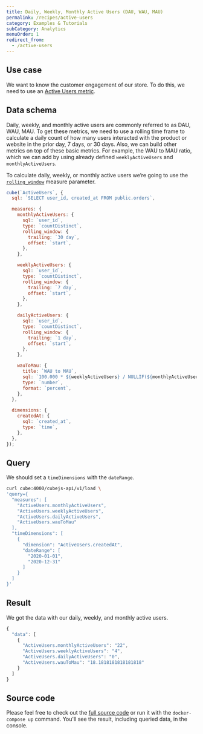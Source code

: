 ```yaml
---
title: Daily, Weekly, Monthly Active Users (DAU, WAU, MAU)
permalink: /recipes/active-users
category: Examples & Tutorials
subCategory: Analytics
menuOrder: 1
redirect_from:
  - /active-users
---
```


## Use case

We want to know the customer engagement of our store. To do this, we need to use
an [Active Users metric](https://en.wikipedia.org/wiki/Active_users).

## Data schema

Daily, weekly, and monthly active users are commonly referred to as DAU, WAU,
MAU. To get these metrics, we need to use a rolling time frame to calculate a
daily count of how many users interacted with the product or website in the
prior day, 7 days, or 30 days. Also, we can build other metrics on top of these
basic metrics. For example, the WAU to MAU ratio, which we can add by using
already defined `weeklyActiveUsers` and `monthlyActiveUsers`.

To calculate daily, weekly, or monthly active users we’re going to use the
[`rolling_window`](https://cube.dev/docs/schema/reference/measures#parameters-rolling-window)
measure parameter.

```javascript
cube(`ActiveUsers`, {
  sql: `SELECT user_id, created_at FROM public.orders`,

  measures: {
    monthlyActiveUsers: {
      sql: `user_id`,
      type: `countDistinct`,
      rolling_window: {
        trailing: `30 day`,
        offset: `start`,
      },
    },

    weeklyActiveUsers: {
      sql: `user_id`,
      type: `countDistinct`,
      rolling_window: {
        trailing: `7 day`,
        offset: `start`,
      },
    },

    dailyActiveUsers: {
      sql: `user_id`,
      type: `countDistinct`,
      rolling_window: {
        trailing: `1 day`,
        offset: `start`,
      },
    },

    wauToMau: {
      title: `WAU to MAU`,
      sql: `100.000 * ${weeklyActiveUsers} / NULLIF(${monthlyActiveUsers}, 0)`,
      type: `number`,
      format: `percent`,
    },
  },

  dimensions: {
    createdAt: {
      sql: `created_at`,
      type: `time`,
    },
  },
});
```

## Query

We should set a `timeDimensions` with the `dateRange`.

```bash
curl cube:4000/cubejs-api/v1/load \
'query={
  "measures": [
    "ActiveUsers.monthlyActiveUsers",
    "ActiveUsers.weeklyActiveUsers",
    "ActiveUsers.dailyActiveUsers",
    "ActiveUsers.wauToMau"
  ],
  "timeDimensions": [
    {
      "dimension": "ActiveUsers.createdAt",
      "dateRange": [
        "2020-01-01",
        "2020-12-31"
      ]
    }
  ]
}'
```

## Result

We got the data with our daily, weekly, and monthly active users.

```javascript
{
  "data": [
    {
      "ActiveUsers.monthlyActiveUsers": "22",
      "ActiveUsers.weeklyActiveUsers": "4",
      "ActiveUsers.dailyActiveUsers": "0",
      "ActiveUsers.wauToMau": "18.1818181818181818"
    }
  ]
}
```

## Source code

Please feel free to check out the
[full source code](https://github.com/cube-js/cube.js/tree/master/examples/recipes/active-users)
or run it with the `docker-compose up` command. You'll see the result, including
queried data, in the console.
